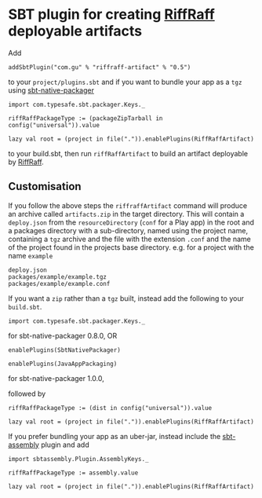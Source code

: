 SBT plugin for creating [RiffRaff](https://github.com/guardian/deploy) deployable artifacts
===========================================================================================

Add
```
addSbtPlugin("com.gu" % "riffraff-artifact" % "0.5")
```

to your `project/plugins.sbt` and if you want to bundle your app as a `tgz` using 
[sbt-native-packager](https://github.com/sbt/sbt-native-packager)

```
import com.typesafe.sbt.packager.Keys._

riffRaffPackageType := (packageZipTarball in config("universal")).value

lazy val root = (project in file(".")).enablePlugins(RiffRaffArtifact)
```

to your build.sbt, then run `riffRaffArtifact` to build an artifact deployable by
[RiffRaff](https://github.com/guardian/deploy).

Customisation
-------------

If you follow the above steps the `riffraffArtifact` command will produce an archive called `artifacts.zip` in the 
target directory. This will contain a `deploy.json` from the `resourceDirectory` (`conf` for a Play app) in the root 
and a packages directory with a sub-directory, named using the project name, containing a `tgz` archive and the file 
with the extension `.conf` and the name of the project found in the projects base directory. e.g. for a project with the 
name `example`

```
deploy.json
packages/example/example.tgz
packages/example/example.conf
```

If you want a `zip` rather than a `tgz` built, instead add the following to your `build.sbt`.

```
import com.typesafe.sbt.packager.Keys._
```
for sbt-native-packager 0.8.0, OR
```
enablePlugins(SbtNativePackager)

enablePlugins(JavaAppPackaging)
```
for sbt-native-packager 1.0.0,

followed by

```
riffRaffPackageType := (dist in config("universal")).value

lazy val root = (project in file(".")).enablePlugins(RiffRaffArtifact)
```

If you prefer bundling your app as an uber-jar, instead include the
[sbt-assembly](https://github.com/sbt/sbt-assembly) plugin and add

```
import sbtassembly.Plugin.AssemblyKeys._

riffRaffPackageType := assembly.value

lazy val root = (project in file(".")).enablePlugins(RiffRaffArtifact)
```
